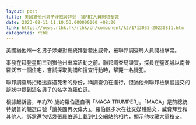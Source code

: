```yaml
---
layout: post
title: 美國猶他州男子涉威脅拜登　被FBI人員開槍擊斃
date: 2023-08-11 11:10:53.000000000 +08:00
link: https://news.rthk.hk/rthk/ch/component/k2/1713035-20230811.htm
categories: rthk
---
```


美國猶他州一名男子涉嫌對總統拜登發出威脅，被聯邦調查局人員開槍擊斃。

事發在拜登星期三到猶他州出席活動之前。聯邦調查局證實，探員在鹽湖城以南普羅沃市一個住宅，嘗試採取拘捕和搜查行動時，擊斃一名疑犯。

聯邦調查局拒絕透露遇死者的身份，稱調查仍在進行，但猶他州聯邦檢察官提交的訴狀中提到這名男子的名字為羅伯遜。

根據起訴書，年約70 歲的羅伯遜自稱「MAGA TRUMPER」。「MAGA」是前總統特朗普的競選口號「讓美國再次偉大」。羅伯遜多次在社交媒體貼文，威脅拜登和其他人。訴狀還包括幾張羅伯遜上載到社交網站的相片，顯示他收藏大量槍支。
